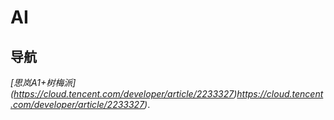 # AI

## 导航

*[思岚A1+树梅派]
(https://cloud.tencent.com/developer/article/2233327)https://cloud.tencent.com/developer/article/2233327)*.
